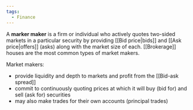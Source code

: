 ```yaml
---
tags:
  - Finance
---
```

A **marker maker** is a firm or individual who actively quotes two-sided markets in a particular security by providing [[Bid price|bids]] and [[Ask price|offers]] (asks) along with the market size of each. [[Brokerage]] houses are the most common types of market makers.

Market makers:
- provide liquidity and depth to markets and profit from the [[Bid-ask spread]]
- commit to continuously quoting prices at which it will buy (bid for) and sell (ask for) securities
- may also make trades for their own accounts (principal trades)